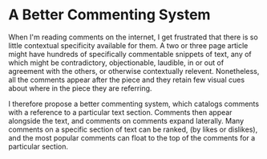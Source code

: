 # A Better Commenting System  

When I'm reading comments on the internet, I get frustrated that there is so little contextual specificity available for them. A two or three page article might have hundreds of specifically commentable snippets of text, any of which might be contradictory, objectionable, laudible, in or out of agreement with the others, or otherwise contextually relevent. Nonetheless, all the comments appear after the piece and they retain few visual cues about where in the piece they are referring.

I therefore propose a better commenting system, which catalogs comments with a reference to a particular text section. Comments then appear alongside the text, and comments on comments expand laterally. Many comments on a specific section of text can be ranked, (by likes or dislikes), and the most popular comments can float to the top of the comments for a particular section.
